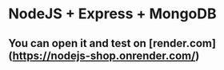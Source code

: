 # NodeJS + Express + MongoDB
## You can open it and test on [render.com] (https://nodejs-shop.onrender.com/)
